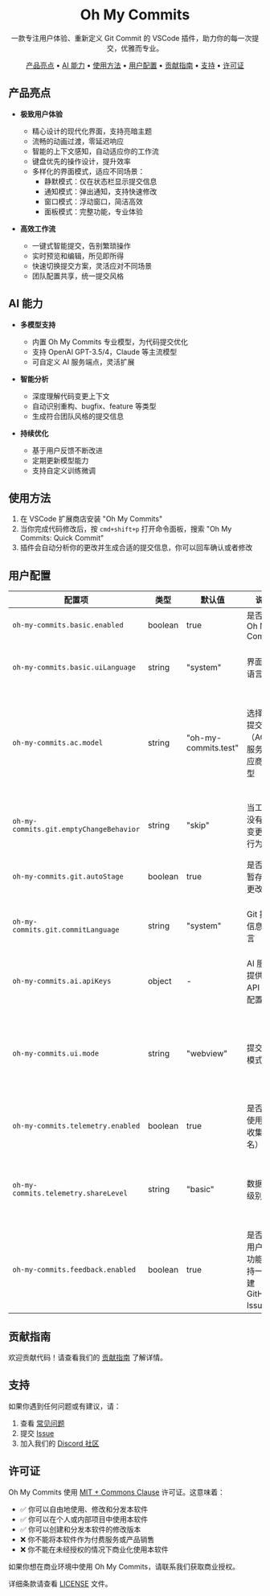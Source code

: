 <div align="center">

# Oh My Commits

一款专注用户体验、重新定义 Git Commit 的 VSCode 插件，助力你的每一次提交，优雅而专业。

<!-- toc -->

[产品亮点](#产品亮点) • [AI 能力](#ai-能力) • [使用方法](#使用方法) • [用户配置](#用户配置) • [贡献指南](#贡献指南) • [支持](#支持) • [许可证](#许可证)

<!-- tocstop -->

</div>

## 产品亮点

- **极致用户体验**

  - 精心设计的现代化界面，支持亮暗主题
  - 流畅的动画过渡，零延迟响应
  - 智能的上下文感知，自动适应你的工作流
  - 键盘优先的操作设计，提升效率
  - 多样化的界面模式，适应不同场景：
    - 静默模式：仅在状态栏显示提交信息
    - 通知模式：弹出通知，支持快速修改
    - 窗口模式：浮动窗口，简洁高效
    - 面板模式：完整功能，专业体验

- **高效工作流**
  - 一键式智能提交，告别繁琐操作
  - 实时预览和编辑，所见即所得
  - 快速切换提交方案，灵活应对不同场景
  - 团队配置共享，统一提交风格

## AI 能力

- **多模型支持**

  - 内置 Oh My Commits 专业模型，为代码提交优化
  - 支持 OpenAI GPT-3.5/4，Claude 等主流模型
  - 可自定义 AI 服务端点，灵活扩展

- **智能分析**

  - 深度理解代码变更上下文
  - 自动识别重构、bugfix、feature 等类型
  - 生成符合团队风格的提交信息

- **持续优化**
  - 基于用户反馈不断改进
  - 定期更新模型能力
  - 支持自定义训练微调

## 使用方法

1. 在 VSCode 扩展商店安装 "Oh My Commits"
2. 当你完成代码修改后，按 `cmd+shift+p` 打开命令面板，搜索 "Oh My Commits: Quick Commit"
3. 插件会自动分析你的更改并生成合适的提交信息，你可以回车确认或者修改

## 用户配置

| 配置项                                  | 类型    | 默认值               | 说明                                              | 可选值                                                                                                                                                |
| --------------------------------------- | ------- | -------------------- | ------------------------------------------------- | ----------------------------------------------------------------------------------------------------------------------------------------------------- |
| `oh-my-commits.basic.enabled`           | boolean | true                 | 是否启用 Oh My Commits                            | `true / false`                                                                                                                                        |
| `oh-my-commits.basic.uiLanguage`        | string  | "system"             | 界面显示语言                                      | • `system`: 跟随系统语言<br>• `zh_CN`: 中文<br>• `en_US`: English                                                                                     |
| `oh-my-commits.ac.model`                | string  | "oh-my-commits.test" | 选择自动提交（AC）服务的供应商与模型              | • `oh-my-commits.test`<br>• `oh-my-commits.balanced`<br>• `oh-my-commits.professional`<br>• `cgop.openai.chatgpt-3.5`<br>• `cgop.openai.chatgpt-4`    |
| `oh-my-commits.git.emptyChangeBehavior` | string  | "skip"               | 当工作区没有文件变更时的行为                      | • `skip`: 跳过空更改，不执行任何操作<br>• `amend`: 修改最近一次提交（git commit --amend）                                                             |
| `oh-my-commits.git.autoStage`           | boolean | true                 | 是否自动暂存所有更改                              | `true / false`                                                                                                                                        |
| `oh-my-commits.git.commitLanguage`      | string  | "system"             | Git 提交信息的语言                                | • `system`: 跟随系统语言<br>• `zh_CN`: 中文提交信息<br>• `en_US`: English commit messages                                                             |
| `oh-my-commits.ai.apiKeys`              | object  | -                    | AI 服务提供商的 API 密钥配置                      |                                                                                                                                                       |
| `oh-my-commits.ui.mode`                 | string  | "webview"            | 提交界面模式选择                                  | • `quickInput`: Quick & Simple: Single-line input box for fast commits<br>• `webview`: Professional: Full-featured editor with preview and formatting |
| `oh-my-commits.telemetry.enabled`       | boolean | true                 | 是否启用使用数据收集（匿名）                      | `true / false`                                                                                                                                        |
| `oh-my-commits.telemetry.shareLevel`    | string  | "basic"              | 数据收集级别                                      | • `minimal`: 仅收集基本错误信息<br>• `basic`: 包含功能使用统计和性能数据<br>• `full`: 额外包含 AI 生成结果的质量反馈                                  |
| `oh-my-commits.feedback.enabled`        | boolean | true                 | 是否启用用户反馈功能（支持一键创建 GitHub Issue） | `true / false`                                                                                                                                        |

## 贡献指南

欢迎贡献代码！请查看我们的 [贡献指南](CONTRIBUTING.md) 了解详情。

## 支持

如果你遇到任何问题或有建议，请：

1. 查看 [常见问题](FAQ.md)
2. 提交 [Issue](https://github.com/cs-magic-open/oh-my-commits/issues)
3. 加入我们的 [Discord 社区](https://discord.gg/oh-my-commits)

## 许可证

Oh My Commits 使用 [MIT + Commons Clause](./LICENSE) 许可证。这意味着：

- ✅ 你可以自由地使用、修改和分发本软件
- ✅ 你可以在个人或内部项目中使用本软件
- ✅ 你可以创建和分发本软件的修改版本
- ❌ 你不能将本软件作为付费服务或产品销售
- ❌ 你不能在未经授权的情况下商业化使用本软件

如果你想在商业环境中使用 Oh My Commits，请联系我们获取商业授权。

详细条款请查看 [LICENSE](./LICENSE) 文件。
